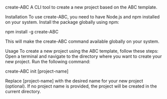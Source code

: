 create-ABC
A CLI tool to create a new project based on the ABC template.

Installation
To use create-ABC, you need to have Node.js and npm installed on your system.
Install the package globally using npm:

npm install -g create-ABC

This will make the create-ABC command available globally on your system.

Usage
To create a new project using the ABC template, follow these steps:
Open a terminal and navigate to the directory where you want to create your new project.
Run the following command:

create-ABC init [project-name]

Replace [project-name] with the desired name for your new project (optional).
If no project name is provided, the project will be created in the current directory.